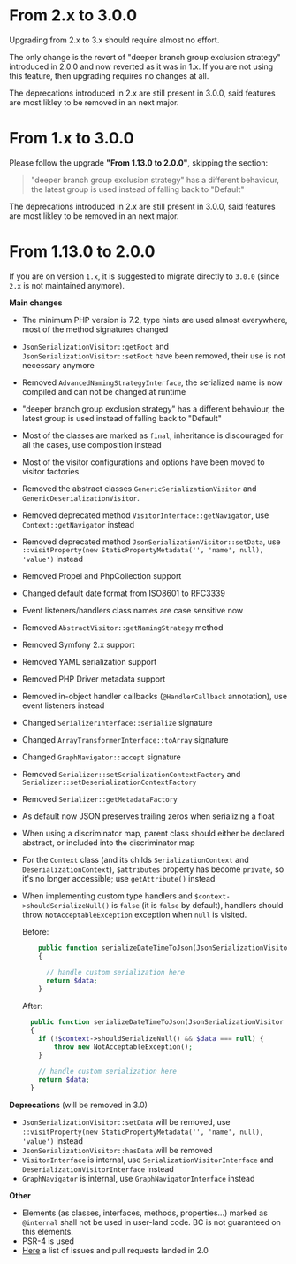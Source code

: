 From 2.x to 3.0.0
=================

Upgrading from 2.x to 3.x should require almost no effort.

The only change is the revert of "deeper branch group exclusion strategy" introduced in 2.0.0 and now reverted as it
was in 1.x. If you are not using this feature, then upgrading requires no changes at all.

The deprecations introduced in 2.x are still present in 3.0.0, said features are most likley to be removed in an next major. 

From 1.x to 3.0.0
=================

Please follow the upgrade **"From 1.13.0 to 2.0.0"**, skipping the section:

> "deeper branch group exclusion strategy" has a different behaviour, the latest group is used instead of falling back to "Default"

The deprecations introduced in 2.x are still present in 3.0.0, said features are most likley to be removed in an next major.

From 1.13.0 to 2.0.0
====================

If you are on version `1.x`, it is suggested to migrate directly to `3.0.0` (since `2.x` is not maintained anymore).

**Main changes**

- The minimum PHP version is 7.2, type hints are used almost everywhere, most of the method signatures changed
- `JsonSerializationVisitor::getRoot` and `JsonSerializationVisitor::setRoot` have been removed, their
  use is not necessary anymore
- Removed `AdvancedNamingStrategyInterface`, the serialized name is now compiled and can not be changed at runtime
- "deeper branch group exclusion strategy" has a different behaviour, the latest group is used instead of falling back 
  to "Default" 
- Most of the classes are marked as `final`, inheritance is discouraged for all the cases, use composition instead
- Most of the visitor configurations and options have been moved to visitor factories
- Removed the abstract classes `GenericSerializationVisitor` and `GenericDeserializationVisitor`.
- Removed deprecated method `VisitorInterface::getNavigator`, use `Context::getNavigator` instead
- Removed deprecated method `JsonSerializationVisitor::setData`, 
  use `::visitProperty(new StaticPropertyMetadata('', 'name', null), 'value')` instead
- Removed Propel and PhpCollection support
- Changed default date format from ISO8601 to RFC3339  
- Event listeners/handlers class names are case sensitive now
- Removed `AbstractVisitor::getNamingStrategy` method
- Removed Symfony 2.x support
- Removed YAML serialization support
- Removed PHP Driver metadata support
- Removed in-object handler callbacks (`@HandlerCallback` annotation), use event listeners instead
- Changed `SerializerInterface::serialize`  signature
- Changed `ArrayTransformerInterface::toArray` signature
- Changed `GraphNavigator::accept` signature
- Removed `Serializer::setSerializationContextFactory` and `Serializer::setDeserializationContextFactory`
- Removed `Serializer::getMetadataFactory` 
- As default now JSON preserves trailing zeros when serializing a float
- When using a discriminator map, parent class should either be declared abstract, or included into the discriminator
  map
- For the `Context` class (and its childs `SerializationContext` and `DeserializationContext`), `$attributes` property has become `private`, so it's no longer accessible; use `getAttribute()` instead
- When implementing custom type handlers and `$context->shouldSerializeNull()` is `false` (it is `false` by default),
  handlers should throw `NotAcceptableException` exception when `null` is visited.
  
  Before:
  ```php
      public function serializeDateTimeToJson(JsonSerializationVisitor $visitor, $data, array $type, Context $context)
      {
        
        // handle custom serialization here
        return $data;
      }
  ```
  
  After:  
  ```php
    public function serializeDateTimeToJson(JsonSerializationVisitor $visitor, $data, array $type, Context $context)
    {
      if (!$context->shouldSerializeNull() && $data === null) {
          throw new NotAcceptableException();
      }
      
      // handle custom serialization here
      return $data;
    }
  ```
   
   

**Deprecations** (will be removed in 3.0)

- `JsonSerializationVisitor::setData` will be removed, 
  use `::visitProperty(new StaticPropertyMetadata('', 'name', null), 'value')` instead 
- `JsonSerializationVisitor::hasData` will be removed 
- `VisitorInterface` is internal, use `SerializationVisitorInterface` and `DeserializationVisitorInterface` instead
- `GraphNavigator` is internal, use `GraphNavigatorInterface` instead

**Other**
- Elements (as classes, interfaces, methods, properties...)
  marked as `@internal` shall not be used in user-land code. BC is not guaranteed on this elements.
- PSR-4 is used  
- [Here](https://github.com/schmittjoh/serializer/milestone/3) a list of issues and pull requests landed in 2.0
